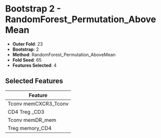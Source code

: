# Bootstrap 2 - RandomForest_Permutation_AboveMean

- **Outer Fold**: 23
- **Bootstrap**: 2
- **Method**: RandomForest_Permutation_AboveMean
- **Fold Seed**: 65
- **Features Selected**: 4

## Selected Features

| Feature |
|---------|
| Tconv memCXCR3_Tconv |
| CD4 Treg _CD3 |
| Tconv memDR_mem |
| Treg memory_CD4 |
